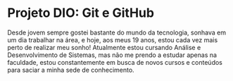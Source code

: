 # Projeto DIO: Git e GitHub

Desde jovem sempre gostei bastante do mundo da tecnologia, sonhava em um dia trabalhar na área, e hoje, aos meus 19 anos, estou cada vez mais perto de realizar meu sonho! Atualmente estou cursando Análise e Desenvolvimento de Sistemas, mas não me prendo a estudar apenas na faculdade, estou constantemente em busca de novos cursos e conteúdos para saciar a minha sede de conhecimento.